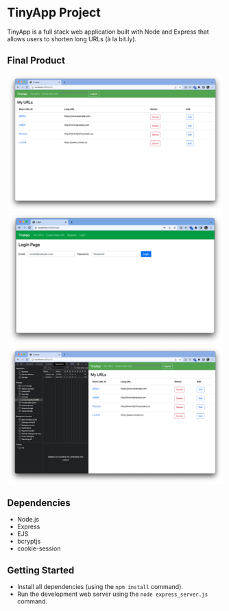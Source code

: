 # TinyApp Project

TinyApp is a full stack web application built with Node and Express that allows users to shorten long URLs (à la bit.ly).

## Final Product

!["More URLs than you can shake a stick at!"](https://github.com/pmcall/tinyapp2/blob/master/docs/URL-list.png?raw=true)
!["Log in to keep your shortURLs super secure and super secret!"](https://github.com/pmcall/tinyapp2/blob/master/docs/Login-page.png?raw=true)
!["Super strong super secure cookies!"](https://github.com/pmcall/tinyapp2/blob/master/docs/Secure-Cookies.png?raw=true)


## Dependencies

- Node.js
- Express
- EJS
- bcryptjs
- cookie-session

## Getting Started

- Install all dependencies (using the `npm install` command).
- Run the development web server using the `node express_server.js` command.